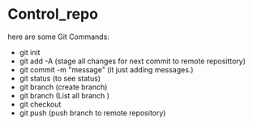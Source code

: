 # Control_repo
here are some Git Commands:
- git init
- git add -A   (stage all changes for next commit to remote reposittory)
- git commit -m "message" (it just adding messages.)
- git status  (to see status)
- git branch <branchName> (create branch)
- git branch (List all branch )
- git checkout <branchname>
- git push <remote URL repository> <branchName> (push branch to remote repository)

